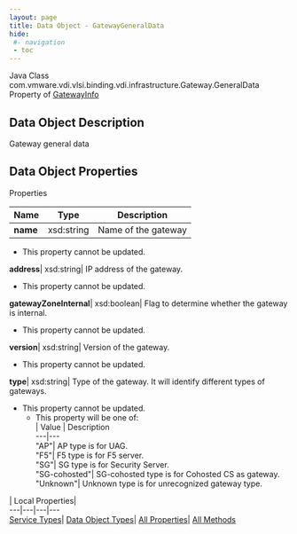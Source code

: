 ```yaml
---
layout: page
title: Data Object - GatewayGeneralData
hide:
 #- navigation
 - toc
---
```






Java Class
    com.vmware.vdi.vlsi.binding.vdi.infrastructure.Gateway.GeneralData  
Property of
     [GatewayInfo](vdi.infrastructure.Gateway.GatewayInfo.md#field_detail)  

## Data Object Description 

Gateway general data 

## Data Object Properties

Properties

Name |  Type |  Description   
---|---|---  
**name**|  xsd:string|  Name of the gateway   


* This property cannot be updated.

  
**address**|  xsd:string|  IP address of the gateway.   


* This property cannot be updated.

  
**gatewayZoneInternal**|  xsd:boolean|  Flag to determine whether the gateway is internal.   


* This property cannot be updated.

  
**version**|  xsd:string|  Version of the gateway.   


* This property cannot be updated.

  
**type**|  xsd:string|  Type of the gateway. It will identify different types of gateways.   


* This property cannot be updated.
  * This property will be one of:  
|  Value |  Description   
---|---  
"AP"| AP type is for UAG.  
"F5"| F5 type is for F5 server.  
"SG"| SG type is for Security Server.  
"SG-cohosted"| SG-cohosted type is for Cohosted CS as gateway.  
"Unknown"| Unknown type is for unrecognized gateway type.  

  
  
  
 | Local Properties|   
---|---|---|---  
[Service Types](index-mo_types.md)| [Data Object Types](index-do_types.md)| [All Properties](index-properties.md)| [All Methods](index-methods.md)  
  
  

